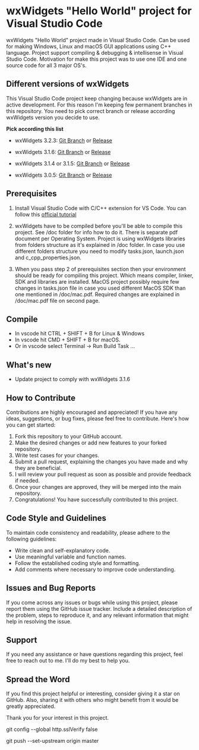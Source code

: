 # wxWidgets "Hello World" project for Visual Studio Code
wxWidgets "Hello World" project made in Visual Studio Code. Can be used for making Windows, Linux and macOS GUI applications using C++ language. Project support compiling & debugging & intellisense in Visual Studio Code. 
Motivation for make this project was to use one IDE and one source code for all 3 major OS's.

## Different versions of wxWidgets
This Visual Studio Code project keep changing because wxWidgets are in active development. For this reason I'm keeping few permanent branches in this repository. You need to pick correct branch or release according wxWidgets version you decide to use. 

**Pick according this list**

- wxWidgets 3.2.3: 
[Git Branch](https://github.com/huckor/wxwidgets-vscode/tree/master) or [Release](https://github.com/huckor/wxwidgets-vscode/releases/tag/wx_3.2.3)

- wxWidgets 3.1.6: 
[Git Branch](https://github.com/huckor/wxwidgets-vscode/tree/develop_wx_3.1.6) or [Release](https://github.com/huckor/wxwidgets-vscode/releases/tag/wx_3.1.6)

- wxWidgets 3.1.4 or 3.1.5: 
[Git Branch](https://github.com/huckor/wxwidgets-vscode/tree/develop_wx_3.1.5) or [Release](https://github.com/huckor/wxwidgets-vscode/releases/tag/wx_3.1.4_v2)

- wxWidgets 3.0.5: 
[Git Branch](https://github.com/huckor/wxwidgets-vscode/tree/develop_wx_3.0.5) or [Release](https://github.com/huckor/wxwidgets-vscode/releases/tag/wx_3.0.5_v2)

## Prerequisites
1. Install Visual Studio Code with C/C++ extension for VS Code. You can follow this [official tutorial](https://code.visualstudio.com/docs/cpp/config-mingw)

2. wxWidgets have to be compiled before you'll be able to compile this project. See /doc folder for info how to do it. There is separate pdf document per Operating System. 
Project is using wxWidgets libraries from folders structure as it's explained in /doc folder. In case you use different folders structure you need to modify tasks.json, launch.json and c_cpp_properties.json.

3. When you pass step 2 of prerequisites section then your environment should be ready for compiling this project. Which means compiler, linker, SDK and libraries are installed. 
MacOS project possibly require few changes in tasks.json file in case you used different MacOS SDK than one mentioned in /doc/mac.pdf. Required changes are explained in /doc/mac.pdf file on second page.

## Compile
* In vscode hit CTRL + SHIFT + B for Linux & Windows
* In vscode hit CMD + SHIFT + B for macOS.
* Or in vscode select Terminal -> Run Build Task ...

## What's new
* Update project to comply with wxWidgets 3.1.6

## How to Contribute

Contributions are highly encouraged and appreciated! If you have any ideas, suggestions, or bug fixes, please feel free to contribute. Here's how you can get started:

1. Fork this repository to your GitHub account.
2. Make the desired changes or add new features to your forked repository.
3. Write test cases for your changes.
4. Submit a pull request, explaining the changes you have made and why they are beneficial.
5. I will review your pull request as soon as possible and provide feedback if needed.
6. Once your changes are approved, they will be merged into the main repository.
7. Congratulations! You have successfully contributed to this project.

## Code Style and Guidelines

To maintain code consistency and readability, please adhere to the following guidelines:

- Write clean and self-explanatory code.
- Use meaningful variable and function names.
- Follow the established coding style and formatting.
- Add comments where necessary to improve code understanding.

## Issues and Bug Reports

If you come across any issues or bugs while using this project, please report them using the GitHub issue tracker. Include a detailed description of the problem, steps to reproduce it, and any relevant information that might help in resolving the issue.

## Support

If you need any assistance or have questions regarding this project, feel free to reach out to me. I'll do my best to help you.

## Spread the Word

If you find this project helpful or interesting, consider giving it a star on GitHub. Also, sharing it with others who might benefit from it would be greatly appreciated.

Thank you for your interest in this project.





 git config --global http.sslVerify false

 git push --set-upstream origin master  